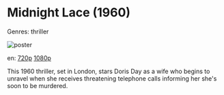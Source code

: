 # Midnight Lace (1960)

Genres: thriller

![poster](http://image.tmdb.org/t/p/w500/hs2AbcDFCNyuKCB7WdRhgz0QjbQ.jpg)

en:
  [720p](magnet:?xt=urn:btih:4DCA9532FE8C321A10C5250B78700EA1B5C17313&tr=udp://glotorrents.pw:6969/announce&tr=udp://tracker.opentrackr.org:1337/announce&tr=udp://torrent.gresille.org:80/announce&tr=udp://tracker.openbittorrent.com:80&tr=udp://tracker.coppersurfer.tk:6969&tr=udp://tracker.leechers-paradise.org:6969&tr=udp://p4p.arenabg.ch:1337&tr=udp://tracker.internetwarriors.net:1337)
  [1080p](magnet:?xt=urn:btih:E358755543A9EEAE96D523F06931936D5111B518&tr=udp://glotorrents.pw:6969/announce&tr=udp://tracker.opentrackr.org:1337/announce&tr=udp://torrent.gresille.org:80/announce&tr=udp://tracker.openbittorrent.com:80&tr=udp://tracker.coppersurfer.tk:6969&tr=udp://tracker.leechers-paradise.org:6969&tr=udp://p4p.arenabg.ch:1337&tr=udp://tracker.internetwarriors.net:1337)
  


This 1960 thriller, set in London, stars Doris Day as a wife who begins to unravel when she receives threatening telephone calls informing her she's soon to be murdered.